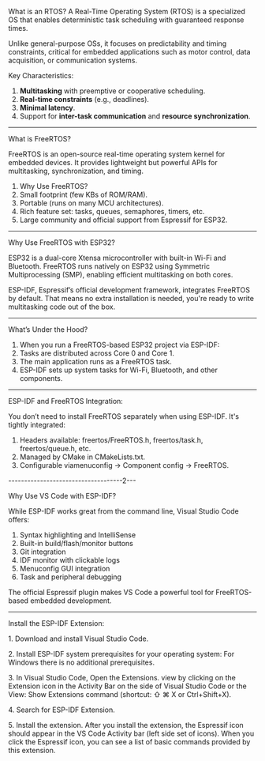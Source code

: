 What is an RTOS?
A Real-Time Operating System (RTOS) is a specialized OS that enables deterministic task scheduling with guaranteed response times. 

Unlike general-purpose OSs, it focuses on predictability and timing constraints, critical for embedded applications such as motor control, data acquisition, or communication systems.

Key Characteristics:

1. **Multitasking** with preemptive or cooperative scheduling.
2. **Real-time constraints** (e.g., deadlines).
3. **Minimal latency**.
4. Support for **inter-task communication** and **resource synchronization**.

--------------

What is FreeRTOS?

FreeRTOS is an open-source real-time operating system kernel for embedded devices. It provides lightweight but powerful APIs for multitasking, synchronization, and timing.

1. Why Use FreeRTOS?
2. Small footprint (few KBs of ROM/RAM).
3. Portable (runs on many MCU architectures).
4. Rich feature set: tasks, queues, semaphores, timers, etc.
5. Large community and official support from Espressif for ESP32.

-------------------

Why Use FreeRTOS with ESP32?

ESP32 is a dual-core Xtensa microcontroller with built-in Wi-Fi and Bluetooth. FreeRTOS runs natively on ESP32 using Symmetric Multiprocessing (SMP), enabling efficient multitasking on both cores.

ESP-IDF, Espressif’s official development framework, integrates FreeRTOS by default. That means no extra installation is needed, you're ready to write multitasking code out of the box.

-------------------

What’s Under the Hood?

1. When you run a FreeRTOS-based ESP32 project via ESP-IDF:
2. Tasks are distributed across Core 0 and Core 1.
3. The main application runs as a FreeRTOS task.
4. ESP-IDF sets up system tasks for Wi-Fi, Bluetooth, and other components.

----------------------

ESP-IDF and FreeRTOS Integration:

You don’t need to install FreeRTOS separately when using ESP-IDF. It's tightly integrated:

1. Headers available: freertos/FreeRTOS.h, freertos/task.h, freertos/queue.h, etc.
2. Managed by CMake in CMakeLists.txt.
3. Configurable viamenuconfig → Component config → FreeRTOS.

------------------------------------2---

Why Use VS Code with ESP-IDF?

While ESP-IDF works great from the command line, Visual Studio Code offers:

1. Syntax highlighting and IntelliSense
2. Built-in build/flash/monitor buttons
3. Git integration
4. IDF monitor with clickable logs
5. Menuconfig GUI integration
6. Task and peripheral debugging

The official Espressif plugin makes VS Code a powerful tool for FreeRTOS-based embedded development.

----------

Install the ESP-IDF Extension:

1\. Download and install Visual Studio Code.

2\. Install ESP-IDF system prerequisites for your operating system: For Windows there is no additional prerequisites.

3\. In Visual Studio Code, Open the Extensions. view by clicking on the Extension icon in the Activity Bar on the side of Visual Studio Code or the View: Show Extensions command (shortcut: ⇧ ⌘ X or Ctrl+Shift+X).

4\. Search for ESP-IDF Extension.

5\. Install the extension. After you install the extension, the Espressif icon should appear in the VS Code Activity bar (left side set of icons). When you click the Espressif icon, you can see a list of basic commands provided by this extension.


